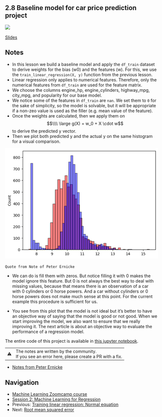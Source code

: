 ## 2.8 Baseline model for car price prediction project

<a href="https://www.youtube.com/watch?v=SvPpMMYtYbU&list=PL3MmuxUbc_hIhxl5Ji8t4O6lPAOpHaCLR&index=19"><img src="images/thumbnail-2-08.jpg"></a>

[Slides](https://www.slideshare.net/AlexeyGrigorev/ml-zoomcamp-2-slides)

## Notes

- In this lesson we build a baseline model and apply the `df_train` dataset to derive weights for the bias (w0) and the features (w). For this, we use the `train_linear_regression(X, y)` function from the previous lesson.
- Linear regression only applies to numerical features. Therefore, only the numerical features from `df_train` are used for the feature matrix.
- We choose the columns engine_hp, engine_cylinders, highway_mpg, city_mpg, and popularity for our base model.
- We notice some of the features in `df_train` are `nan`. We set them to `0` for the sake of simplicity, so the model is solvable, but it will be appropriate if a non-zeo value is used as the filler (e.g. mean value of the feature).
- Once the weights are calculated, then we apply them on $$\\\\ \large g(X) = w_0 + X \cdot w$$ to derive the predicted y vector.
- Then we plot both predicted y and the actual y on the same histogram for a visual comparison.

![08-prediction-histogram](./images/08-prediction-histogram.png)

`Quote from Note of Peter Ernicke`

- We can do is fill them with zeros. But notice filling it with 0 makes the model ignore this feature. But 0 is not always the best way to deal with missing values, because that means there is an observation of a car with 0 cylinders or 0 horse powers. And a car without cylinders or 0 horse powers does not make much sense at this point. For the current example this procedure is sufficient for us.

- You see from this plot that the model is not ideal but it’s better to have an objective way of saying that the model is good or not good. When we start improving the model, we also want to ensure that we really improving it. The next article is about an objective way to evaluate the performance of a regression model.

The entire code of this project is available in [this jupyter notebook](https://github.com/alexeygrigorev/mlbookcamp-code/blob/master/chapter-02-car-price/02-carprice.ipynb).

<table>
   <tr>
      <td>⚠️</td>
      <td>
         The notes are written by the community. <br>
         If you see an error here, please create a PR with a fix.
      </td>
   </tr>
</table>

- [Notes from Peter Ernicke](https://knowmledge.com/2023/09/21/ml-zoomcamp-2023-machine-learning-for-regression-part-7/)

## Navigation

- [Machine Learning Zoomcamp course](../)
- [Session 2: Machine Learning for Regression](./)
- Previous: [Training linear regression: Normal equation](07-linear-regression-training.md)
- Next: [Root mean squared error](09-rmse.md)
